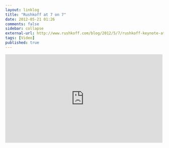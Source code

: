 ```yaml
---
layout: linklog
title: "Rushkoff at 7 on 7"
date: 2012-05-21 01:26
comments: false
sidebar: collapse
external-url: http://www.rushkoff.com/blog/2012/5/7/rushkoff-keynote-at-rhizomes-7-on-7-festival.html
tags: [Video]
published: true
---
```

<div class="flex-video"><iframe src="http://player.vimeo.com/video/40547069" width="500" height="281" frameborder="0" webkitAllowFullScreen mozallowfullscreen allowFullScreen></iframe></div>